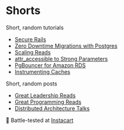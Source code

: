 # Shorts

Short, random tutorials

- [Secure Rails](Secure-Rails.md)
- [Zero Downtime Migrations with Postgres](Zero-Downtime-Migrations.md)
- [Scaling Reads](Scaling-Reads.md)
- [attr_accessible to Strong Parameters](Strong-Parameters.md)
- [PgBouncer for Amazon RDS](PgBouncer-RDS.md)
- [Instrumenting Caches](Instrumenting-Caches.md)

Short, random posts

- [Great Leadership Reads](Leadership-Reads.md)
- [Great Programming Reads](Programming-Reads.md)
- [Distributed Architecture Talks](Distributed-Architecture-Talks.md)

:tangerine: Battle-tested at [Instacart](https://www.instacart.com/opensource)
